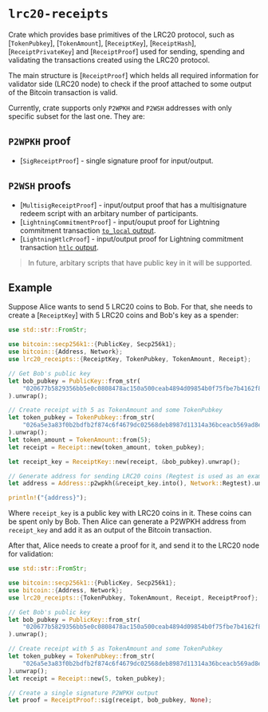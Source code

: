 # `lrc20-receipts`

Crate which provides base primitives of the LRC20 protocol, such as [`TokenPubkey`],
[`TokenAmount`], [`ReceiptKey`], [`ReceiptHash`], [`ReceiptPrivateKey`] and [`ReceiptProof`]
used for sending, spending and validating the transactions created using the LRC20
protocol.

The main structure is [`ReceiptProof`] which helds all required information for
validator side (LRC20 node) to check if the proof attached to some output of the
Bitcoin transaction is valid.

Currently, crate supports only `P2WPKH` and `P2WSH` addresses with only specific
subset for the last one. They are:

## `P2WPKH` proof

* [`SigReceiptProof`] - single signature proof for input/output.

## `P2WSH` proofs

* [`MultisigReceiptProof`] - input/output proof that has a multisignature redeem
  script with an arbitary number of participants.
* [`LightningCommitmentProof`] - input/ouput proof for Lightning commitment transaction [`to_local` output].
* [`LightningHtlcProof`] - input/output proof for Lightning commitment transaction [`htlc` output].

> In future, arbitary scripts that have public key in it will be supported.

## Example

Suppose Alice wants to send 5 LRC20 coins to Bob. For that, she needs to create a
[`ReceiptKey`] with 5 LRC20 coins and Bob's key as a spender:

```rust
use std::str::FromStr;

use bitcoin::secp256k1::{PublicKey, Secp256k1};
use bitcoin::{Address, Network};
use lrc20_receipts::{ReceiptKey, TokenPubkey, TokenAmount, Receipt};

// Get Bob's public key
let bob_pubkey = PublicKey::from_str(
    "020677b5829356bb5e0c0808478ac150a500ceab4894d09854b0f75fbe7b4162f8"
).unwrap();

// Create receipt with 5 as TokenAmount and some TokenPubkey
let token_pubkey = TokenPubkey::from_str(
    "026a5e3a83f0b2bdfb2f874c6f4679dc02568deb8987d11314a36bceacb569ad8e"
).unwrap();
let token_amount = TokenAmount::from(5);
let receipt = Receipt::new(token_amount, token_pubkey);

let receipt_key = ReceiptKey::new(receipt, &bob_pubkey).unwrap();

// Generate address for sending LRC20 coins (Regtest is used as an example).
let address = Address::p2wpkh(&receipt_key.into(), Network::Regtest).unwrap();

println!("{address}");
```

Where `receipt_key` is a public key with LRC20 coins in it. These coins can be spent
only by Bob. Then Alice can generate a P2WPKH address from `receipt_key` and add it
as an output of the Bitcoin transaction.

After that, Alice needs to create a proof for it, and send it to the LRC20 node for
validation:

```rust
use std::str::FromStr;

use bitcoin::secp256k1::{PublicKey, Secp256k1};
use bitcoin::{Address, Network};
use lrc20_receipts::{TokenPubkey, TokenAmount, Receipt, ReceiptProof};

// Get Bob's public key
let bob_pubkey = PublicKey::from_str(
    "020677b5829356bb5e0c0808478ac150a500ceab4894d09854b0f75fbe7b4162f8"
).unwrap();

// Create receipt with 5 as TokenAmount and some TokenPubkey
let token_pubkey = TokenPubkey::from_str(
    "026a5e3a83f0b2bdfb2f874c6f4679dc02568deb8987d11314a36bceacb569ad8e"
).unwrap();
let receipt = Receipt::new(5, token_pubkey);

// Create a single signature P2WPKH output
let proof = ReceiptProof::sig(receipt, bob_pubkey, None); 
```

[`to_local` output]: https://github.com/lightning/bolts/blob/8a64c6a1cef979b3f0cecb00ba7a48c2d28b3588/03-transactions.md#to_local-output
[`htlc` output]: https://github.com/lightning/bolts/blob/8a64c6a1cef979b3f0cecb00ba7a48c2d28b3588/03-transactions.md#offered-htlc-outputs
